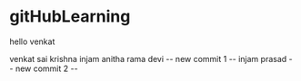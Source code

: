 # gitHubLearning
<p>hello venkat</p>
venkat sai krishna injam
anitha rama devi -- new commit 1 --
injam prasad -- new commit 2 --